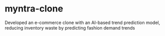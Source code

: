 # myntra-clone
Developed an e-commerce clone with an AI-based trend prediction model, reducing inventory waste by predicting fashion demand trends
